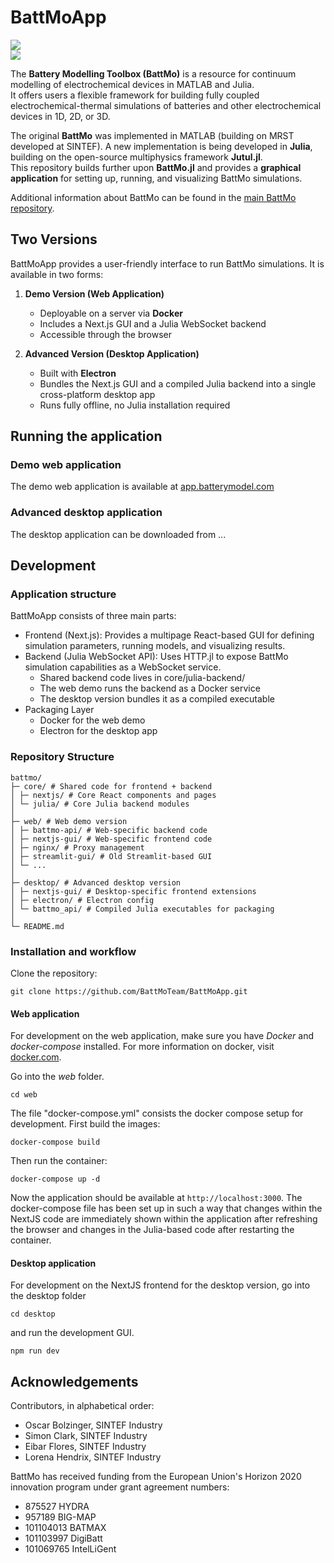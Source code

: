 # BattMoApp

[![](./python/resources/images/battmo_logo.png)](https://github.com/BattMoTeam/BattMo.git)  
[![](https://zenodo.org/badge/410005581.svg)](https://zenodo.org/badge/latestdoi/410005581)

The **Battery Modelling Toolbox (BattMo)** is a resource for continuum modelling of electrochemical devices in MATLAB and Julia.  
It offers users a flexible framework for building fully coupled electrochemical-thermal simulations of batteries and other electrochemical devices in 1D, 2D, or 3D.

The original **BattMo** was implemented in MATLAB (building on MRST developed at SINTEF). A new implementation is being developed in **Julia**, building on the open-source multiphysics framework **Jutul.jl**.  
This repository builds further upon **BattMo.jl** and provides a **graphical application** for setting up, running, and visualizing BattMo simulations.

Additional information about BattMo can be found in the [main BattMo repository](https://github.com/BattMoTeam/BattMo.git).

## Two Versions

BattMoApp provides a user-friendly interface to run BattMo simulations. It is available in two forms:

1. **Demo Version (Web Application)**

   - Deployable on a server via **Docker**
   - Includes a Next.js GUI and a Julia WebSocket backend
   - Accessible through the browser

2. **Advanced Version (Desktop Application)**
   - Built with **Electron**
   - Bundles the Next.js GUI and a compiled Julia backend into a single cross-platform desktop app
   - Runs fully offline, no Julia installation required

## Running the application

### Demo web application

The demo web application is available at [app.batterymodel.com](https://app.batterymodel.com/)

### Advanced desktop application

The desktop application can be downloaded from ...

## Development

### Application structure

BattMoApp consists of three main parts:

- Frontend (Next.js): Provides a multipage React-based GUI for defining simulation parameters, running models, and visualizing results.
- Backend (Julia WebSocket API): Uses HTTP.jl to expose BattMo simulation capabilities as a WebSocket service.
  - Shared backend code lives in core/julia-backend/
  - The web demo runs the backend as a Docker service
  - The desktop version bundles it as a compiled executable
- Packaging Layer
  - Docker for the web demo
  - Electron for the desktop app

### Repository Structure

```
battmo/
├─ core/ # Shared code for frontend + backend
│ ├─ nextjs/ # Core React components and pages
│ └─ julia/ # Core Julia backend modules
│
├─ web/ # Web demo version
│ ├─ battmo-api/ # Web-specific backend code
│ ├─ nextjs-gui/ # Web-specific frontend code
│ ├─ nginx/ # Proxy management
│ ├─ streamlit-gui/ # Old Streamlit-based GUI
│ └─ ...
│
├─ desktop/ # Advanced desktop version
│ ├─ nextjs-gui/ # Desktop-specific frontend extensions
│ ├─ electron/ # Electron config
│ └─ battmo_api/ # Compiled Julia executables for packaging
│
└─ README.md
```

### Installation and workflow

Clone the repository:

```
git clone https://github.com/BattMoTeam/BattMoApp.git
```

#### Web application

For development on the web application, make sure you have _Docker_ and _docker-compose_ installed. For more information on docker, visit [docker.com](https://www.docker.com/).

Go into the _web_ folder.

```
cd web
```

The file "docker-compose.yml" consists the docker compose setup for development. First build the images:

```
docker-compose build
```

Then run the container:

```
docker-compose up -d
```

Now the application should be available at `http://localhost:3000`. The docker-compose file has been set up in such a way that changes within the NextJS code are immediately shown within the application after refreshing the browser and changes in the Julia-based code after restarting the container.

#### Desktop application

For development on the NextJS frontend for the desktop version, go into the desktop folder

```
cd desktop
```

and run the development GUI.

```
npm run dev
```

## Acknowledgements

Contributors, in alphabetical order:

- Oscar Bolzinger, SINTEF Industry
- Simon Clark, SINTEF Industry
- Eibar Flores, SINTEF Industry
- Lorena Hendrix, SINTEF Industry

BattMo has received funding from the European Union's Horizon 2020
innovation program under grant agreement numbers:

- 875527 HYDRA
- 957189 BIG-MAP
- 101104013 BATMAX
- 101103997 DigiBatt
- 101069765 IntelLiGent
